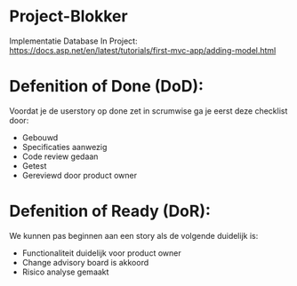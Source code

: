 # Project-Blokker

Implementatie Database In Project:
https://docs.asp.net/en/latest/tutorials/first-mvc-app/adding-model.html

# Defenition of Done (DoD):
Voordat je de userstory op done zet in scrumwise ga je eerst deze checklist door:
- Gebouwd
- Specificaties aanwezig
- Code review gedaan
- Getest
- Gereviewd door product owner

# Defenition of Ready (DoR):
We kunnen pas beginnen aan een story als de volgende duidelijk is:
- Functionaliteit duidelijk voor product owner
- Change advisory board is akkoord
- Risico analyse gemaakt

